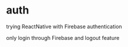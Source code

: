 # auth
trying ReactNative with Firebase authentication

only login through Firebase and logout feature
